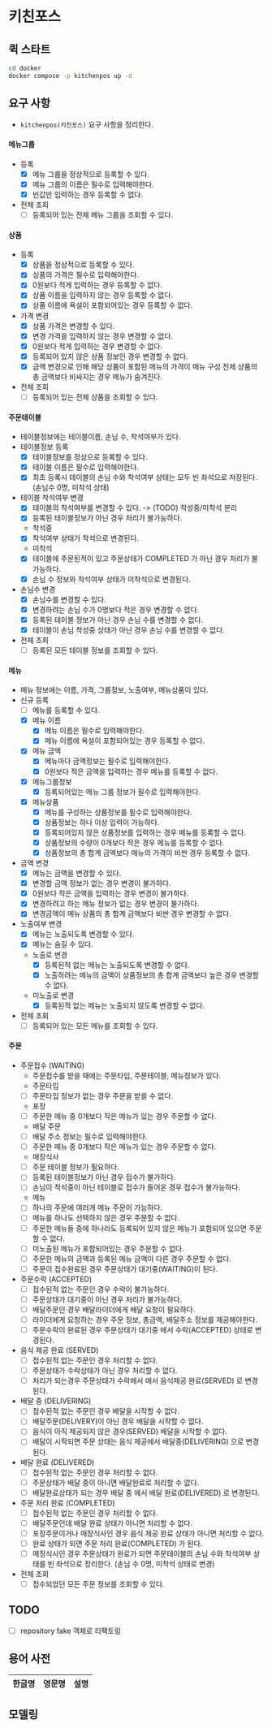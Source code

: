 # 키친포스

## 퀵 스타트

```sh
cd docker
docker compose -p kitchenpos up -d
```

## 요구 사항

- ```kitchenpos(키친포스)``` 요구 사항을 정리한다.

#### 메뉴그룹

- 등록
    - [X] 메뉴 그룹을 정상적으로 등록할 수 있다.
    - [X] 메뉴 그룹의 이름은 필수로 입력해야한다.
    - [X] 빈값만 입력하는 경우 등록할 수 없다.
- 전체 조회
    - [ ] 등록되어 있는 전체 메뉴 그룹을 조회할 수 있다.

#### 상품

- 등록
    - [X] 상품을 정상적으로 등록할 수 있다.
    - [X] 싱픔의 가격은 필수로 입력해야한다.
    - [X] 0원보다 적게 입력하는 경우 등록할 수 없다.
    - [X] 상품 이름을 입력하지 않는 경우 등록할 수 없다.
    - [X] 상품 이름에 욕설이 포함되어있는 경우 등록할 수 없다.
- 가격 변경
    - [X] 상품 가격은 변경할 수 있다.
    - [X] 변경 가격을 입력하지 않는 경우 변경할 수 없다.
    - [X] 0원보다 적게 입력하는 경우 변경할 수 없다.
    - [X] 등록되어 있지 않은 상품 정보인 경우 변경할 수 없다.
    - [X] 금액 변경으로 인해 해당 상품이 포함된 메뉴의 가격이 메뉴 구성 전체 상품의 총 금액보다 비싸지는 경우 메뉴가 숨겨진다.
- 전체 조회
    - [ ] 등록되어 있는 전체 상품을 조회할 수 있다.

#### 주문테이블

- 테이블정보에는 테이블이름, 손님 수, 착석여부가 있다.
- 테이블정보 등록
    - [X] 테이블정보를 정상으로 등록할 수 있다.
    - [X] 테이블 이름은 필수로 입력해야한다.
    - [X] 최초 등록시 테이블의 손님 수와 착석여부 상태는 모두 빈 좌석으로 저장된다. (손님수 0명, 미착석 상태)
- 테이블 착석여부 변경
    - [X] 테이블의 착석여부를 변경할 수 있다. -> (TODO) 착성중/미착석 분리
    - [X] 등록된 테이블정보가 아닌 경우 처리가 불가능하다.
    - 착석중
    - [X] 착석여부 상태가 착석으로 변경된다.
    - 미착석
    - [X] 테이블에 주문된적이 있고 주문상태가 COMPLETED 가 아닌 경우 처리가 불가능하다.
    - [X] 손님 수 정보와 착석여부 상태가 미착석으로 변경된다.
- 손님수 변경
    - [X] 손님수를 변경할 수 있다.
    - [X] 변경하려는 손님 수가 0명보다 적은 경우 변경할 수 없다.
    - [X] 등록된 테이블 정보가 아닌 경우 손님 수를 변경할 수 없다.
    - [X] 테이블이 손님 착성중 상태가 아닌 경우 손님 수를 변경할 수 없다.
- 전체 조회
    - [ ] 등록된 모든 테이블 정보를 조회할 수 있다.

#### 메뉴

- 메뉴 정보에는 이름, 가격, 그룹정보, 노출여부, 메뉴상품이 있다.
- 신규 등록
    - [ ] 메뉴를 등록할 수 있다.
    - [X] 메뉴 이름
        - [X] 메뉴 이름은 필수로 입력해야한다.
        - [X] 메뉴 이름에 욕설이 포함되어있는 경우 등록할 수 없다.
    - [X] 메뉴 금액
        - [X] 메뉴마다 금액정보는 필수로 입력해야한다.
        - [X] 0원보다 적은 금액을 입력하는 경우 메뉴를 등록할 수 없다.
    - [X] 메뉴그룹정보
        - [X] 등록되어있는 메뉴 그룹 정보가 필수로 입력해야한다.
    - [X] 메뉴상품
        - [X] 메뉴를 구성하는 상품정보를 필수로 입력해야한다.
        - [X] 상품정보는 하나 이상 입력이 가능하다.
        - [X] 등록되어있지 않은 상품정보를 입력하는 경우 메뉴를 등록할 수 없다.
        - [X] 상품정보의 수량이 0개보다 작은 경우 메뉴를 등록할 수 없다.
        - [X] 상품정보의 총 합계 금액보다 메뉴의 가격이 비싼 경우 등록할 수 없다.
- 금액 변경
    - [X] 메뉴는 금액을 변경할 수 있다.
    - [X] 변경할 금액 정보가 없는 경우 변경이 불가하다.
    - [X] 0원보다 작은 금액을 입력하는 경우 변경이 불가하다.
    - [X] 변경하려고 하는 메뉴 정보가 없는 경우 변경이 불가하다.
    - [X] 변경금액이 메뉴 상품의 총 합계 금액보다 비싼 경우 변경할 수 없다.
- 노출여부 변경
    - [X] 메뉴는 노출되도록 변경할 수 있다.
    - [X] 메뉴는 숨길 수 있다.
    - 노출로 변경
        - [X] 등록된적 없는 메뉴는 노출되도록 변경할 수 없다. 
        - [X] 노출하려는 메뉴의 금액이 상품정보의 총 합계 금액보다 높은 경우 변경할 수 없다.
    - 미노출로 변경
        - [X] 등록된적 없는 메뉴는 노출되지 않도록 변경할 수 없다. 
- 전체 조회
    - [ ] 등록되어 있는 모든 메뉴를 조회할 수 있다.

#### 주문

- 주문접수 (WAITING)
    - 주문접수를 받을 때에는 주문타입, 주문테이블, 메뉴정보가 있다.
    - 주문타입
    - [ ] 주문타입 정보가 없는 경우 주문을 받을 수 없다.
    - 포장
    - [ ] 주문한 메뉴 중 0개보다 작은 메뉴가 있는 경우 주문할 수 없다.
    - 배달 주문
    - [ ] 배달 주소 정보는 필수로 입력해야한다.
    - [ ] 주문한 메뉴 중 0개보다 작은 메뉴가 있는 경우 주문할 수 없다.
    - 매장식사
    - [ ] 주문 테이블 정보가 필요하다.
    - [ ] 등록된 테이블정보가 아닌 경우 접수가 불가하다.
    - [ ] 손님이 착석중이 아닌 테이블로 접수가 들어온 경우 접수가 불가능하다.
    - 메뉴
    - [ ] 하나의 주문에 여러개 메뉴 주문이 가능하다.
    - [ ] 메뉴를 하나도 선택하지 않은 경우 주문할 수 없다.
    - [ ] 주문한 메뉴들 중에 하나라도 등록되어 있지 않은 메뉴가 포함되어 있으면 주문할 수 없다.
    - [ ] 미노출된 메뉴가 포함되어있는 경우 주문할 수 없다.
    - [ ] 주문한 메뉴의 금액과 등록된 메뉴 금액이 다른 경우 주문할 수 없다.
    - [ ] 주문이 접수완료된 경우 주문상태가 대기중(WAITING)이 된다.
- 주문수락 (ACCEPTED)
    - [ ] 접수된적 없는 주문인 경우 수락이 불가능하다.
    - [ ] 주문상태가 대기중이 아닌 경우 처리가 불가능하다.
    - [ ] 배달주문인 경우 배달라이더에게 배달 요청이 필요하다.
    - [ ] 라이더에게 요청하는 경우 주문 정보, 총금액, 배달주소 정보를 제공해야한다.
    - [ ] 주문수락이 완료된 경우 주문상태가 대기중 에서 수락(ACCEPTED) 상태로 변경된다.
- 음식 제공 완료 (SERVED)
    - [ ] 접수된적 없는 주문인 경우 처리할 수 없다.
    - [ ] 주문상태가 수락상태가 아닌 경우 처리할 수 없다.
    - [ ] 처리가 되는경우 주문상태가 수락에서 에서 음식제공 완료(SERVED) 로 변경된다.
- 배달 중 (DELIVERING)
    - [ ] 접수된적 없는 주문인 경우 배달을 시작할 수 없다.
    - [ ] 배달주문(DELIVERY)이 아닌 경우 배달을 시작할 수 없다.
    - [ ] 음식이 아직 제공되지 않은 경우(SERVED) 배달을 시작할 수 없다.
    - [ ] 배달이 시작되면 주문 상태는 음식 제공에서 배달중(DELIVERING) 으로 변경된다.
- 배달 완료 (DELIVERED)
    - [ ] 접수된적 없는 주문인 경우 처리할 수 없다.
    - [ ] 주문상태가 배달 중이 아니면 배달완료로 처리할 수 없다.
    - [ ] 배달완료상태가 되는 경우 배달 중 에서 배달 완료(DELIVERED) 로 변경된다.
- 주문 처리 완료 (COMPLETED)
    - [ ] 접수된적 없는 주문인 경우 처리할 수 없다.
    - [ ] 배달주문인데 배달 완료 상태가 아니면 처리할 수 없다.
    - [ ] 포장주문이거나 매장식사인 경우 음식 제공 완료 상태가 아니면 처리할 수 없다.
    - [ ] 완료 상태가 되면 주문 처리 완료(COMPLETED) 가 된다.
    - [ ] 메징식사인 경우 주문상태가 완료가 되면 주문테이블의 손님 수와 착석여부 상태를 빈 좌석으로 정리한다. (손님 수 0명, 미착석 상태로 변경)
- 전체 조회
    - [ ] 접수되었던 모든 주문 정보를 조회할 수 있다.

## TODO 
- [ ] repository fake 객체로 리팩토링


## 용어 사전

| 한글명 | 영문명 | 설명 |
|-----|-----|----|

## 모델링


